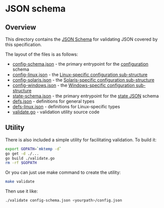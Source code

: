 # JSON schema

## Overview

This directory contains the [JSON Schema](http://json-schema.org/) for validating JSON covered by this specification.

The layout of the files is as follows:

* [config-schema.json](config-schema.json) - the primary entrypoint for the [configuration](../config.asc) schema
* [config-linux.json](config-linux.json) - the [Linux-specific configuration sub-structure](../config-linux.asc)
* [config-solaris.json](config-solaris.json) - the [Solaris-specific configuration sub-structure](../config-solaris.asc)
* [config-windows.json](config-windows.json) - the [Windows-specific configuration sub-structure](../config-windows.md)
* [state-schema.json](state-schema.json) - the primary entrypoint for the [state JSON](../runtime.asc#state) schema
* [defs.json](defs.json) - definitions for general types
* [defs-linux.json](defs-linux.json) - definitions for Linux-specific types
* [validate.go](validate.go) - validation utility source code


## Utility

There is also included a simple utility for facilitating validation.
To build it:

```bash
export GOPATH=`mktemp -d`
go get -d ./...
go build ./validate.go
rm -rf $GOPATH
```

Or you can just use make command to create the utility:

```bash
make validate
```

Then use it like:

```bash
./validate config-schema.json <yourpath>/config.json
```
